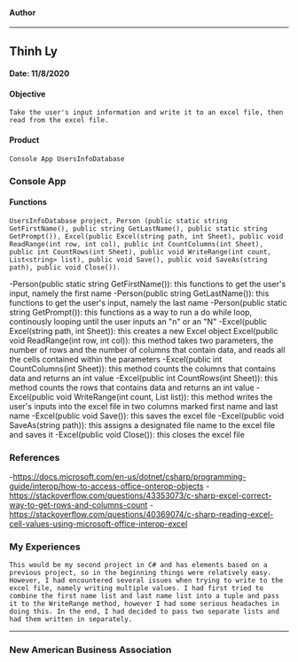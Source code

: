 #### Author
----------
## Thinh Ly
#### Date: 11/8/2020
#### Objective
	Take the user's input information and write it to an excel file, then read from the excel file.
#### Product
	Console App UsersInfoDatabase
### Console App
#### Functions
	UsersInfoDatabase project, Person (public static string GetFirstName(), public string GetLastName(), public static string GetPrompt()), Excel(public Excel(string path, int Sheet), public void ReadRange(int row, int col), public int CountColumns(int Sheet), public int CountRows(int Sheet), public void WriteRange(int count, List<string> list), public void Save(), public void SaveAs(string path), public void Close()).
-Person(public static string GetFirstName()): this functions to get the user's input, namely the first name
-Person(public string GetLastName()): this functions to get the user's input, namely the last name
-Person(public static string GetPrompt()): this functions as a way to run a do while loop, continously looping until the user inputs an "n" or an "N"
-Excel(public Excel(string path, int Sheet)): this creates a new Excel object
Excel(public void ReadRange(int row, int col)): this method takes two parameters, the number of rows and the number of columns that contain data, and reads all the cells contained within the parameters
-Excel(public int CountColumns(int Sheet)): this method counts the columns that contains data and returns an int value
-Excel(public int CountRows(int Sheet)): this method counts the rows that contains data and returns an int value
-Excel(public void WriteRange(int count, List<string> list)): this method writes the user's inputs into the excel file in two columns marked first name and last name
-Excel(public void Save()): this saves the excel file
-Excel(public void SaveAs(string path)): this assigns a designated file name to the excel file and saves it
-Excel(public void Close()): this closes the excel file
### References
-https://docs.microsoft.com/en-us/dotnet/csharp/programming-guide/interop/how-to-access-office-onterop-objects
-https://stackoverflow.com/questions/43353073/c-sharp-excel-correct-way-to-get-rows-and-columns-count
-https://stackoverflow.com/questions/40369074/c-sharp-reading-excel-cell-values-using-microsoft-office-interop-excel
### My Experiences
	This would be my second project in C# and has elements based on a previous project, so in the beginning things were relatively easy. However, I had encountered several issues when trying to write to the excel file, namely writing multiple values. I had first tried to combine the first name list and last name list into a tuple and pass it to the WriteRange method, however I had some serious headaches in doing this. In the end, I had decided to pass two separate lists and had them written in separately. 
----------------
### New American Business Association

